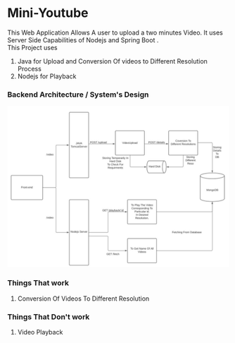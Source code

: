# Mini-Youtube
This Web Application Allows A user to upload a two minutes Video. It uses Server Side Capabilities of Nodejs and Spring Boot .   
This Project uses 
1) Java for Upload and Conversion Of videos to Different Resolution Process
2) Nodejs for Playback

### Backend Architecture / System's Design
![System's Design](Architecture1.JPG)

### Things That work 
1) Conversion Of Videos To Different Resolution

### Things That Don't work 
1) Video Playback
